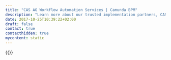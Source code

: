 ```yaml
---
title: "CAS AG Workflow Automation Services | Camunda BPM"
description: "Learn more about our trusted implementation partners, CAS AG. Camunda is the leader for workflow automation & business process management. Get your 30 day trial today."
date: 2017-10-25T10:39:22+02:00
draft: false
contact: true
contacthidden: true
mycontent: static
---
```

{{<partner-single
company="CAS AG"
type="si"
website="https://www.c-a-s.de/"
countrycode="de"
city="Hamburg"
description=""
siregion="dach"
level="basic"
logo="//images.ctfassets.net/vpidbgnakfvf/6j9wWDu2rYkAYQimmY4Aa0/161495512a8a7dee8a7cab20674c32f5/logo.png">}}